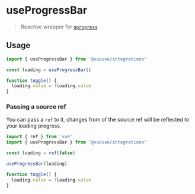# useProgressBar

> Reactive wrapper for [`nprogress`](https://github.com/rstacruz/nprogress)

## Usage

```js {6}
import { useProgressBar } from '@vueuse/integrations'

const loading = useProgressBar()

function toggle() {
  loading.value = !loading.value
}
```

### Passing a source ref

You can pass a `ref` to it, changes from of the source ref will be reflected to your loading progress.

```js {4}
import { ref } from 'vue'
import { useProgressBar } from '@vueuse/integrations'

const loading = ref(false)

useProgressBar(loading)

function toggle() {
  loading.value = !loading.value
}
```


